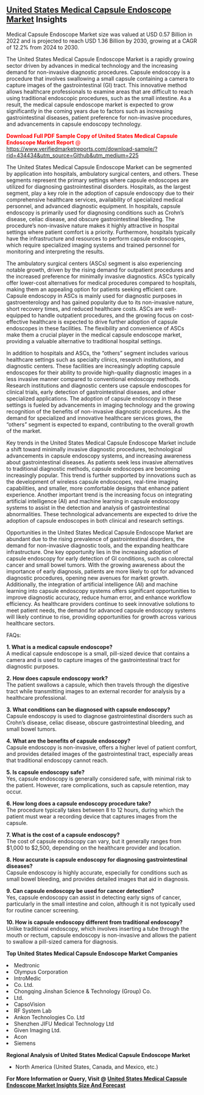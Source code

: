 <h2><a href="https://www.verifiedmarketreports.com/download-sample/?rid=434434&amp;utm_source=Github&amp;utm_medium=225" target="_blank">United States Medical Capsule Endoscope Market</a> Insights</h2><p>Medical Capsule Endoscope Market size was valued at USD 0.57 Billion in 2022 and is projected to reach USD 1.36 Billion by 2030, growing at a CAGR of 12.2% from 2024 to 2030.</p><p> <p>The United States Medical Capsule Endoscope Market is a rapidly growing sector driven by advances in medical technology and the increasing demand for non-invasive diagnostic procedures. Capsule endoscopy is a procedure that involves swallowing a small capsule containing a camera to capture images of the gastrointestinal (GI) tract. This innovative method allows healthcare professionals to examine areas that are difficult to reach using traditional endoscopic procedures, such as the small intestine. As a result, the medical capsule endoscope market is expected to grow significantly in the coming years due to factors such as increasing gastrointestinal diseases, patient preference for non-invasive procedures, and advancements in capsule endoscopy technology.</p> <p><p><span class=""><span style="color: #ff0000;"><strong>Download Full PDF Sample Copy of United States Medical Capsule Endoscope Market Report</strong> @ </span><a href="https://www.verifiedmarketreports.com/download-sample/?rid=434434&amp;utm_source=Github&amp;utm_medium=225" target="_blank">https://www.verifiedmarketreports.com/download-sample/?rid=434434&amp;utm_source=Github&amp;utm_medium=225</a></span></p></p> <p>The United States Medical Capsule Endoscope Market can be segmented by application into hospitals, ambulatory surgical centers, and others. These segments represent the primary settings where capsule endoscopes are utilized for diagnosing gastrointestinal disorders. Hospitals, as the largest segment, play a key role in the adoption of capsule endoscopy due to their comprehensive healthcare services, availability of specialized medical personnel, and advanced diagnostic equipment. In hospitals, capsule endoscopy is primarily used for diagnosing conditions such as Crohn’s disease, celiac disease, and obscure gastrointestinal bleeding. The procedure’s non-invasive nature makes it highly attractive in hospital settings where patient comfort is a priority. Furthermore, hospitals typically have the infrastructure and resources to perform capsule endoscopies, which require specialized imaging systems and trained personnel for monitoring and interpreting the results.</p> <p>The ambulatory surgical centers (ASCs) segment is also experiencing notable growth, driven by the rising demand for outpatient procedures and the increased preference for minimally invasive diagnostics. ASCs typically offer lower-cost alternatives for medical procedures compared to hospitals, making them an appealing option for patients seeking efficient care. Capsule endoscopy in ASCs is mainly used for diagnostic purposes in gastroenterology and has gained popularity due to its non-invasive nature, short recovery times, and reduced healthcare costs. ASCs are well-equipped to handle outpatient procedures, and the growing focus on cost-effective healthcare is expected to drive further adoption of capsule endoscopes in these facilities. The flexibility and convenience of ASCs make them a crucial player in the medical capsule endoscope market, providing a valuable alternative to traditional hospital settings.</p> <p>In addition to hospitals and ASCs, the “others” segment includes various healthcare settings such as specialty clinics, research institutions, and diagnostic centers. These facilities are increasingly adopting capsule endoscopes for their ability to provide high-quality diagnostic images in a less invasive manner compared to conventional endoscopy methods. Research institutions and diagnostic centers use capsule endoscopes for clinical trials, early detection of gastrointestinal diseases, and other specialized applications. The adoption of capsule endoscopy in these settings is fueled by advancements in imaging technology and the growing recognition of the benefits of non-invasive diagnostic procedures. As the demand for specialized and innovative healthcare services grows, the “others” segment is expected to expand, contributing to the overall growth of the market.</p> <p>Key trends in the United States Medical Capsule Endoscope Market include a shift toward minimally invasive diagnostic procedures, technological advancements in capsule endoscopy systems, and increasing awareness about gastrointestinal diseases. As patients seek less invasive alternatives to traditional diagnostic methods, capsule endoscopes are becoming increasingly popular. This trend is further supported by innovations such as the development of wireless capsule endoscopes, real-time imaging capabilities, and smaller, more comfortable designs that enhance patient experience. Another important trend is the increasing focus on integrating artificial intelligence (AI) and machine learning in capsule endoscopy systems to assist in the detection and analysis of gastrointestinal abnormalities. These technological advancements are expected to drive the adoption of capsule endoscopes in both clinical and research settings.</p> <p>Opportunities in the United States Medical Capsule Endoscope Market are abundant due to the rising prevalence of gastrointestinal disorders, the demand for non-invasive diagnostic tools, and the expanding healthcare infrastructure. One key opportunity lies in the increasing adoption of capsule endoscopy for early detection of GI conditions, such as colorectal cancer and small bowel tumors. With the growing awareness about the importance of early diagnosis, patients are more likely to opt for advanced diagnostic procedures, opening new avenues for market growth. Additionally, the integration of artificial intelligence (AI) and machine learning into capsule endoscopy systems offers significant opportunities to improve diagnostic accuracy, reduce human error, and enhance workflow efficiency. As healthcare providers continue to seek innovative solutions to meet patient needs, the demand for advanced capsule endoscopy systems will likely continue to rise, providing opportunities for growth across various healthcare sectors.</p> <p>FAQs:</p> <p><strong>1. What is a medical capsule endoscope?</strong><br>A medical capsule endoscope is a small, pill-sized device that contains a camera and is used to capture images of the gastrointestinal tract for diagnostic purposes.</p> <p><strong>2. How does capsule endoscopy work?</strong><br>The patient swallows a capsule, which then travels through the digestive tract while transmitting images to an external recorder for analysis by a healthcare professional.</p> <p><strong>3. What conditions can be diagnosed with capsule endoscopy?</strong><br>Capsule endoscopy is used to diagnose gastrointestinal disorders such as Crohn’s disease, celiac disease, obscure gastrointestinal bleeding, and small bowel tumors.</p> <p><strong>4. What are the benefits of capsule endoscopy?</strong><br>Capsule endoscopy is non-invasive, offers a higher level of patient comfort, and provides detailed images of the gastrointestinal tract, especially areas that traditional endoscopy cannot reach.</p> <p><strong>5. Is capsule endoscopy safe?</strong><br>Yes, capsule endoscopy is generally considered safe, with minimal risk to the patient. However, rare complications, such as capsule retention, may occur.</p> <p><strong>6. How long does a capsule endoscopy procedure take?</strong><br>The procedure typically takes between 8 to 12 hours, during which the patient must wear a recording device that captures images from the capsule.</p> <p><strong>7. What is the cost of a capsule endoscopy?</strong><br>The cost of capsule endoscopy can vary, but it generally ranges from $1,000 to $2,500, depending on the healthcare provider and location.</p> <p><strong>8. How accurate is capsule endoscopy for diagnosing gastrointestinal diseases?</strong><br>Capsule endoscopy is highly accurate, especially for conditions such as small bowel bleeding, and provides detailed images that aid in diagnosis.</p> <p><strong>9. Can capsule endoscopy be used for cancer detection?</strong><br>Yes, capsule endoscopy can assist in detecting early signs of cancer, particularly in the small intestine and colon, although it is not typically used for routine cancer screening.</p> <p><strong>10. How is capsule endoscopy different from traditional endoscopy?</strong><br>Unlike traditional endoscopy, which involves inserting a tube through the mouth or rectum, capsule endoscopy is non-invasive and allows the patient to swallow a pill-sized camera for diagnosis.</p> </p><p><strong>Top United States Medical Capsule Endoscope Market Companies</strong></p><div data-test-id=""><p><li>Medtronic</li><li> Olympus Corporation</li><li> IntroMedic</li><li> Co. Ltd.</li><li> Chongqing Jinshan Science & Technology (Group) Co.</li><li> Ltd.</li><li> CapsoVision</li><li> RF System Lab</li><li> Ankon Technologies Co. Ltd</li><li> Shenzhen JIFU Medical Technology Ltd</li><li> Given Imaging Ltd.</li><li> Acon</li><li> Siemens</li></p><div><strong>Regional Analysis of&nbsp;United States Medical Capsule Endoscope Market</strong></div><ul><li dir="ltr"><p dir="ltr">North America&nbsp;(United States, Canada, and Mexico, etc.)</p></li></ul><p><strong>For More Information or Query, Visit @&nbsp;</strong><strong><a href="https://www.verifiedmarketreports.com/product/medical-capsule-endoscope-market/?utm_source=Github&amp;utm_medium=225" target="_blank">United States Medical Capsule Endoscope Market Insights Size And Forecast</a></strong></p></div>
